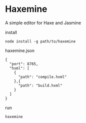 Haxemine
======================
A simple editor for Haxe and Jasmine

install

    node install -g path/to/haxemine


haxemine.json

    {
      "port": 8765,
      "hxml": [
        {
          "path": "compile.hxml"
        },{
          "path": "build.hxml"
        }
      ]
    }
    
run

    haxemine